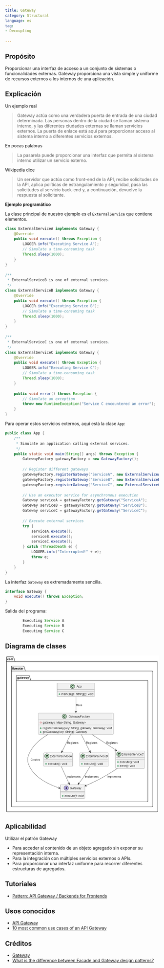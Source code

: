 ```yaml
---
title: Gateway
category: Structural
language: es
tag:
- Decoupling

---
```


## Propósito

Proporcionar una interfaz de acceso a un conjunto de sistemas o funcionalidades externas. Gateway proporciona una vista simple y uniforme de
recursos externos a los internos de una aplicación.

## Explicación

Un ejemplo real

> Gateway actúa como una verdadera puerta de entrada de una ciudad determinada. Las personas dentro de la ciudad se llaman sistema interno, y las diferentes ciudades externas se llaman servicios externos. La puerta de enlace está aquí para proporcionar acceso al sistema interno a diferentes servicios externos.

En pocas palabras

> La pasarela puede proporcionar una interfaz que permita al sistema interno utilizar un servicio externo.

Wikipedia dice

> Un servidor que actúa como front-end de la API, recibe solicitudes de la API, aplica políticas de estrangulamiento y seguridad, pasa las solicitudes al servicio back-end y, a continuación, devuelve la respuesta al solicitante.

**Ejemplo programático**

La clase principal de nuestro ejemplo es el `ExternalService` que contiene elementos.

```java
class ExternalServiceA implements Gateway {
    @Override
    public void execute() throws Exception {
        LOGGER.info("Executing Service A");
        // Simulate a time-consuming task
        Thread.sleep(1000);
    }
}

/**
 * ExternalServiceB is one of external services.
 */
class ExternalServiceB implements Gateway {
    @Override
    public void execute() throws Exception {
        LOGGER.info("Executing Service B");
        // Simulate a time-consuming task
        Thread.sleep(1000);
    }
}

/**
 * ExternalServiceC is one of external services.
 */
class ExternalServiceC implements Gateway {
    @Override
    public void execute() throws Exception {
        LOGGER.info("Executing Service C");
        // Simulate a time-consuming task
        Thread.sleep(1000);
    }

    public void error() throws Exception {
        // Simulate an exception
        throw new RuntimeException("Service C encountered an error");
    }
}
```

Para operar estos servicios externos, aquí está la clase `App`:

```java
public class App {
    /**
     * Simulate an application calling external services.
     */
    public static void main(String[] args) throws Exception {
        GatewayFactory gatewayFactory = new GatewayFactory();

        // Register different gateways
        gatewayFactory.registerGateway("ServiceA", new ExternalServiceA());
        gatewayFactory.registerGateway("ServiceB", new ExternalServiceB());
        gatewayFactory.registerGateway("ServiceC", new ExternalServiceC());

        // Use an executor service for asynchronous execution
        Gateway serviceA = gatewayFactory.getGateway("ServiceA");
        Gateway serviceB = gatewayFactory.getGateway("ServiceB");
        Gateway serviceC = gatewayFactory.getGateway("ServiceC");

        // Execute external services
        try {
            serviceA.execute();
            serviceB.execute();
            serviceC.execute();
        } catch (ThreadDeath e) {
            LOGGER.info("Interrupted!" + e);
            throw e;
        }
    }
}
```

La interfaz `Gateway` es extremadamente sencilla.

```java
interface Gateway {
    void execute() throws Exception;
}
```

Salida del programa:

```java
        Executing Service A
        Executing Service B
        Executing Service C
```

## Diagrama de clases

![alt text](./etc/gateway.urm.png "gateway")

## Aplicabilidad

Utilizar el patrón Gateway

* Para acceder al contenido de un objeto agregado sin exponer su representación interna.
* Para la integración con múltiples servicios externos o APIs.
* Para proporcionar una interfaz uniforme para recorrer diferentes estructuras de agregados.

## Tutoriales

* [Pattern: API Gateway / Backends for Frontends](https://microservices.io/patterns/apigateway.html)

## Usos conocidos

* [API Gateway](https://java-design-patterns.com/patterns/microservices-api-gateway/)
* [10 most common use cases of an API Gateway](https://apisix.apache.org/blog/2022/10/27/ten-use-cases-api-gateway/)

## Créditos

* [Gateway](https://martinfowler.com/articles/gateway-pattern.html)
* [What is the difference between Facade and Gateway design patterns?](https://stackoverflow.com/questions/4422211/what-is-the-difference-between-facade-and-gateway-design-patterns)
